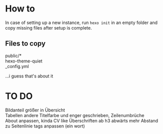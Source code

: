 # How to  
In case of setting up a new instance, run `hexo init` in an empty folder and copy missing files after setup is complete.  
## Files to copy
public/*  
hexo-theme-quiet  
_config.yml  

...i guess that's about it

# TO DO
Bildanteil größer in Übersicht  
Tabellen andere Titelfarbe und enger geschrieben, Zeilenumbrüche  
About anpassen, kinda CV like
Überschriften ab h3 abwärts mehr Abstand zu Seitenlinie
tags anpassen (ein wort)